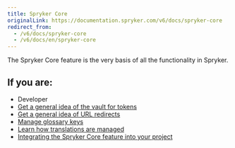 ```yaml
---
title: Spryker Core
originalLink: https://documentation.spryker.com/v6/docs/spryker-core
redirect_from:
  - /v6/docs/spryker-core
  - /v6/docs/en/spryker-core
---
```


The Spryker Core feature is the very basis of all the functionality in Spryker. 

## If you are:

<div class="mr-container">
    <div class="mr-list-container">
        <!-- col1 -->
        <div class="mr-col">
            <ul class="mr-list mr-list-green">
                <li class="mr-title">Developer</li>
                <li><a href="https://documentation.spryker.com/docs/vault-for-tokens" class="mr-link">Get a general idea of the vault for tokens</a></li>
                                <li><a href="https://documentation.spryker.com/docs/url-redirects" class="mr-link">Get a general idea of URL redirects</a></li>
                                <li><a href="https://documentation.spryker.com/docs/managing-glossary-keys" class="mr-link">Manage glossary keys</a></li>
                                <li><a href="https://documentation.spryker.com/docs/how-translations-are-managed" class="mr-link">Learn how translations are managed</a></li>
              <li><a href="https://documentation.spryker.com/docs/en/spryker-core-feature-integration" class="mr-link">Integrating the Spryker Core feature into your project</a></li>
            </ul>
        </div>
     </div>
</div>  
